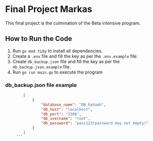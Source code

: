 # Final Project Markas

This final project is the culmination of the Beta intensive program.

## How to Run the Code

1. Run `go mod tidy` to install all dependencies.
2. Create a `.env` file and fill the key as per the `.env.example` file.
3. Create `db_backup.json` file and fill the key as per the `db_backup.json.example` file.
4. Run `go run main.go` to execute the program


### db_backup.json file example

```json
        [
            {
                "database_name": "DB_hahaah",
                "db_host": "localhost",
                "db_port": "3306",
                "db_username": "root",
                "db_password": "pass123(password may not empty)"
            }
        ]
     ```
